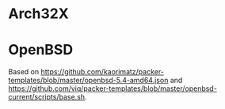 # Arch32X

# OpenBSD

Based on <https://github.com/kaorimatz/packer-templates/blob/master/openbsd-5.4-amd64.json> and <https://github.com/viq/packer-templates/blob/master/openbsd-current/scripts/base.sh>.

